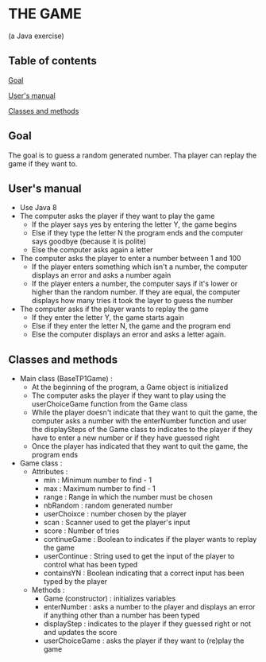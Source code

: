 # THE GAME
(a Java exercise)

## Table of contents

[Goal](#goal)

[User's manual](#user-s-manual)

[Classes and methods](#classes-and-methods)

## Goal

The goal is to guess a random generated number. Tha player can replay the game if they want to.

## User's manual

- Use Java 8
- The computer asks the player if they want to play the game
  - If the player says yes by entering the letter Y, the game begins
  - Else if they type the letter N the program ends and the computer says goodbye (because it is polite)
  - Else the computer asks again a letter
- The computer asks the player to enter a number between 1 and 100
  - If the player enters something which isn't a number, the computer displays an error and asks a number again
  - If the player enters a number, the computer says if it's lower or higher than the random number. If they are equal, the computer displays how many tries it took the layer to guess the number
- The computer asks if the player wants to replay the game
  - If they enter the letter Y, the game starts again
  - Else if they enter the letter N, the game and the program end
  - Else the computer displays an error and asks a letter again.

## Classes and methods
  - Main class (BaseTP1Game) :
    - At the beginning of the program, a Game object is initialized
    - The computer asks the player if they want to play using the userChoiceGame function from the Game class
    - While the player doesn't indicate that they want to quit the game, the computer asks a number with the enterNumber function and user the displaySteps of the Game class to indicates to the player if they have to enter a new number or if they have guessed right
    - Once the player has indicated that they want to quit the game, the program ends
  - Game class :
    - Attributes :
      - min : Minimum number to find - 1
      - max : Maximum number to find - 1
      - range : Range in which the number must be chosen
      - nbRandom : random generated number
      - userChoixce : number chosen by the player
      - scan : Scanner used to get the player's input
      - score : Number of tries
      - continueGame : Boolean to indicates if the player wants to replay the game
      - userContinue : String used to get the input of the player to control what has been typed
      - containsYN : Boolean indicating that a correct input has been typed by the player
    - Methods :
      - Game (constructor) : initializes variables
      - enterNumber : asks a number to the player and displays an error if anything other than a number has been typed
      - displayStep : indicates to the player if they guessed right or not and updates the score
      - userChoiceGame : asks the player if they want to (re)play the game

